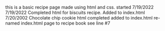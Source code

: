 this is a basic recipe page made using html and css. started 7/19/2022
7/19/2022 Completed html for biscuits recipe. Added to index.html
7/20/2002 Chocolate chip cookie html completed added to  index.html
re-named index.html page to recipe book see line #7 
